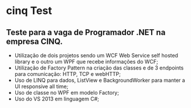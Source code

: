 # cinq Test #

## Teste para a vaga de Programador .NET na empresa CINQ. ##

* Utilização de dois projetos sendo um WCF Web Service self hosted library e o outro um WPF que recebe informações do WCF;
* Utilização de Factory Pattern na criação das classes e de 3 endpoints para comunicação: HTTP, TCP e webHTTP;
* Uso de LINQ para dados, ListView e BackgroundWorker para manter a UI responsive all time; 
* Uso de classe no WPF em modelo Factory;  
* Uso do VS 2013 em linguagem C#;
